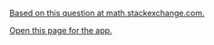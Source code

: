 [Based on this question at math.stackexchange.com.](http://math.stackexchange.com/questions/553571/cutting-up-a-circle-to-make-a-square)

[Open this page for the app.](http://htmlpreview.github.io/?https://github.com/timhutton/circle-squaring/blob/master/index.html)

